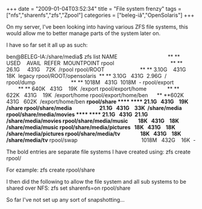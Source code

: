 +++
date = "2009-01-04T03:52:34"
title = "File system frenzy"
tags = ["nfs","sharenfs","zfs","Zpool"]
categories = ["beleg-iâ","OpenSolaris"]
+++

On my server, I've been looking into having various ZFS file systems, this would allow me to better manage parts of the system later on.

I have so far set it all up as such:

ben@BELEG-IA:/share/media$ zfs list
NAME                                  ** ** USED    AVAIL  REFER  MOUNTPOINT
rpool                                      ** ** 26.1G     431G    72K  /rpool
rpool/ROOT                        ** ** 3.10G    431G    18K  legacy
rpool/ROOT/opensolaris  ** ** 3.10G   431G  2.96G  /
rpool/dump                        ** ** 1018M   431G  1018M  -
rpool/export                       ** ** 640K   431G    19K  /export
rpool/export/home              ** ** 622K   431G    19K  /export/home
rpool/export/home/ben      ** **602K   431G   602K  /export/home/ben
**rpool/share **** **** 21.1G   431G    19K  /share
rpool/share/media                      21.1G   431G    33K  /share/media
rpool/share/media/movies **** **** 21.1G   431G  21.1G  /share/media/movies
rpool/share/media/music        18K   431G    18K  /share/media/music
rpool/share/media/pictures   18K   431G    18K  /share/media/pictures
rpool/share/media/tv                18K   431G    18K  /share/media/tv**
rpool/swap                                           1018M   432G    16K  -

The bold entries are separate file systems I have created using:
zfs create rpool/

For ezample:
zfs create rpool/share

I then did the following to allow the file system and all sub systems to be shared over NFS:
zfs set sharenfs=on rpool/share

So far I've not set up any sort of snapshotting...
